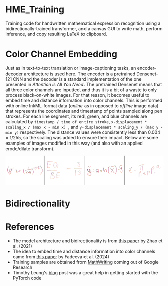 # HME_Training

Training code for handwritten mathematical expression recognition using a bidirectionally-trained transformer, and a canvas GUI to write math, perform inference, and copy resulting LaTeX to clipboard. 

# Color Channel Embedding

Just as in text-to-text translation or image-captioning tasks, an encoder-decoder architecture is used here. The encoder is a pretrained Densenet-121 CNN and the decoder is a standard implementation of the one presented in *Attention is All You Need*. The pretrained Densenet means that all three color channels are inputted, and thus it is a bit of a waste to only process black-on-white images. For that reason, it becomes useful to embed time and distance information into color channels. This is performed with online InkML-format data (*online* as in opposed to *offline* image data) that represents the coordinates and timestamp of points sampled along pen strokes. For each line segment, its red, green, and blue channels are calculated by `timestamp / time of entire stroke`, `x-displacement * scaling_x / (max x - min x) `, and `y-displacement * scaling_y / (max y - min y)` respectively. The distance values were consistently less than 0.004 = 1/255, so the scaling was added to ensure their impact. Below are some examples of images modified in this way (and also with an applied erode/dilate transform).

<p align="center">
  <img src="public/color_ex.png" alt="Color Example" width="750">
</p>




# Bidirectionality






# References

- The model architecture and bidirectionality is from [this paper](https://arxiv.org/abs/2105.02412) by Zhao et al. (2021)
- The idea to embed time and distance information into color channels came from [this paper](https://arxiv.org/html/2402.15307v1) by Fadeeva et al. (2024)
- Training samples are obtained from [MathWriting](https://arxiv.org/html/2404.10690v1) coming out of Google Research
- Timothy Leung's [blog](https://actamachina.com/) post was a great help in getting started with the PyTorch code


